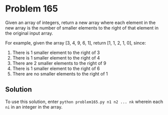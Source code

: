 # Problem 165

Given an array of integers, return a new array where each element in the
new array is the number of smaller elements to the right of that element
in the original input array.

For example, given the array [3, 4, 9, 6, 1], return [1, 1, 2, 1, 0], since:

1. There is 1 smaller element to the right of 3
2. There is 1 smaller element to the right of 4
3. There are 2 smaller elements to the right of 9
4. There is 1 smaller element to the right of 6
5. There are no smaller elements to the right of 1

## Solution

To use this solution, enter `python problem165.py n1 n2 ... nk` wherein each
`ni` in an integer in the array.